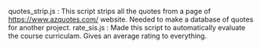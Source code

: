 quotes_strip.js : This script strips all the quotes from a page of https://www.azquotes.com/ website. Needed to make a database of quotes for another project.
rate_sis.js : Made this script to automatically evaluate the course curriculam. Gives an average rating to everything.
